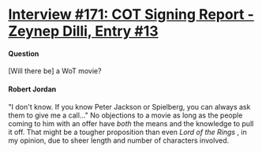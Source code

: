 # [Interview #171: COT Signing Report - Zeynep Dilli, Entry #13](https://www.theoryland.com/intvmain.php?i=171#13)

#### Question

[Will there be] a WoT movie?

#### Robert Jordan

"I don't know. If you know Peter Jackson or Spielberg, you can always ask them to give me a call..." No objections to a movie as long as the people coming to him with an offer have
*both*
the means and the knowledge to pull it off. That might be a tougher proposition than even
*Lord of the Rings*
, in my opinion, due to sheer length and number of characters involved.


